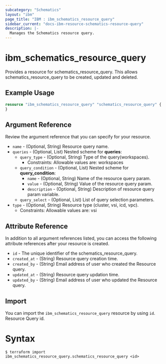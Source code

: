 ```yaml
---
subcategory: "Schematics"
layout: "ibm"
page_title: "IBM : ibm_schematics_resource_query"
sidebar_current: "docs-ibm-resource-schematics-resource-query"
description: |-
  Manages the Schematics resource query.
---
```


# ibm_schematics_resource_query

Provides a resource for schematics_resource_query. This allows schematics_resource_query to be created, updated and deleted.

## Example Usage

```terraform
resource "ibm_schematics_resource_query" "schematics_resource_query" {
}
```

## Argument Reference

Review the argument reference that you can specify for your resource.

* `name` - (Optional, String) Resource query name.
* `queries` - (Optional, List) 
Nested scheme for **queries**:
	* `query_type` - (Optional, String) Type of the query(workspaces).
	  * Constraints: Allowable values are: workspaces
	* `query_condition` - (Optional, List)
	Nested scheme for **query_condition**:
		* `name` - (Optional, String) Name of the resource query param.
		* `value` - (Optional, String) Value of the resource query param.
		* `description` - (Optional, String) Description of resource query param variable.
	* `query_select` - (Optional, List) List of query selection parameters.
* `type` - (Optional, String) Resource type (cluster, vsi, icd, vpc).
  * Constraints: Allowable values are: vsi

## Attribute Reference

In addition to all argument references listed, you can access the following attribute references after your resource is created.

* `id` - The unique identifier of the schematics_resource_query.
* `created_at` - (String) Resource query creation time.
* `created_by` - (String) Email address of user who created the Resource query.
* `updated_at` - (String) Resource query updation time.
* `updated_by` - (String) Email address of user who updated the Resource query.

## Import

You can import the `ibm_schematics_resource_query` resource by using `id`. Resource Query id.

# Syntax
```
$ terraform import ibm_schematics_resource_query.schematics_resource_query <id>
```
